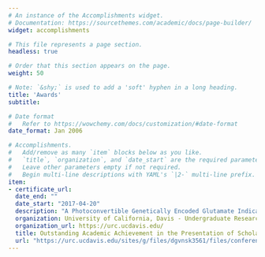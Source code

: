 ```yaml
---
# An instance of the Accomplishments widget.
# Documentation: https://sourcethemes.com/academic/docs/page-builder/
widget: accomplishments

# This file represents a page section.
headless: true

# Order that this section appears on the page.
weight: 50

# Note: `&shy;` is used to add a 'soft' hyphen in a long heading.
title: 'Awards'
subtitle:

# Date format
#   Refer to https://wowchemy.com/docs/customization/#date-format
date_format: Jan 2006

# Accomplishments.
#   Add/remove as many `item` blocks below as you like.
#   `title`, `organization`, and `date_start` are the required parameters.
#   Leave other parameters empty if not required.
#   Begin multi-line descriptions with YAML's `|2-` multi-line prefix.
item:
- certificate_url:
  date_end: ""
  date_start: "2017-04-20"
  description: "A Photoconvertible Genetically Encoded Glutamate Indicator for Neuronal Imaging"
  organization: University of California, Davis - Undergraduate Research Center 
  organization_url: https://urc.ucdavis.edu/
  title: Outstanding Academic Achievement in the Presentation of Scholarly Research in 28th Annual Undergraduate Research, Scholarship & Creative Abilities          Conference
  url: "https://urc.ucdavis.edu/sites/g/files/dgvnsk3561/files/conference/conference-book-2017/abstract-book-2017-04-24-04-37-02.pdf"
---
```

